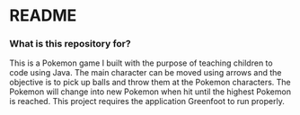 # README #

### What is this repository for? ###

This is a Pokemon game I built with the purpose of teaching children to code using Java.
The main character can be moved using arrows and the objective is to pick up balls and
throw them at the Pokemon characters. The Pokemon will change into new Pokemon when hit 
until the highest Pokemon is reached. This project requires the application Greenfoot to
run properly.
